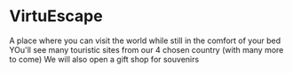 # VirtuEscape
A place where you can visit the world while still in the comfort of your bed
YOu'll see many touristic sites from our 4 chosen country (with many more to come)
We will also open a gift shop for souvenirs 
